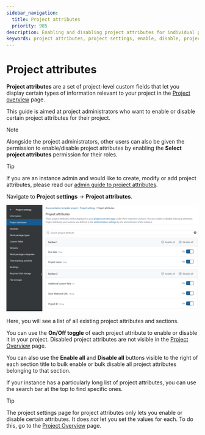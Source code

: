 ```yaml
---
sidebar_navigation:
  title: Project attributes
  priority: 985
description: Enabling and disabling project attributes for individual projects in OpenProject
keywords: project attributes, project settings, enable, disable, project admin
---
```


# Project attributes

**Project attributes** are a set of project-level custom fields that let you display certain types of information relevant to your project in the [Project overview](../../../project-overview) page.

This guide is aimed at project administrators who want to enable or disable certain project attributes for their project.

> [!NOTE]
> Alongside the project administrators, other users can also be given the permission to enable/disable project attributes by enabling the **Select project attributes** permission for their roles.

> [!TIP]
> If you are an instance admin and would like to create, modify or add project attributes, please read our [admin guide to project attributes](../../../../system-admin-guide/projects/project-attributes).

Navigate to **Project settings** → **Project attributes**.

![Project attribute list in Project settings](open_project_user_guide_project_settings_project_attributes_list.png)

Here, you will see a list of all existing project attributes and sections.

You can use the **On/Off toggle** of each project attribute to enable or disable it in your project. Disabled project attributes are not visible in the [Project Overview](../../../project-overview) page.

You can also use the **Enable all** and **Disable all** buttons visible to the right of each section title to bulk enable or bulk disable all project attributes belonging to that section.

If your instance has a particularly long list of project attributes, you can use the search bar at the top to find specific ones.

> [!TIP]
> The project settings page for project attributes only lets you enable or disable certain attributes. It does *not* let you set the values for each. To do this, go to the [Project Overview](../../../project-overview) page.
